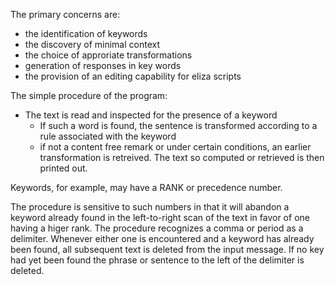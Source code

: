 

The primary concerns are:
- the identification of keywords
- the discovery of minimal context
- the choice of approriate transformations
- generation of responses in key words
- the provision of an editing capability for eliza scripts


The simple procedure of the program: 
- The text is read and inspected for the presence of a keyword
	- If such a word is found, the sentence is transformed according to a rule associated with the keyword
	- if not a content free remark or under certain conditions, an earlier transformation is retreived. The text so computed or retrieved is then printed out.

Keywords, for example, may have a RANK or precedence number.

The procedure is sensitive to such numbers in that it will abandon a keyword already found in the left-to-right scan of the text in favor of one having a higer rank.
The procedure recognizes a comma or period as a delimiter. Whenever either one is encountered and a keyword has already been found, all subsequent text is deleted from the input message.
If no key had yet been found the phrase or sentence to the left of the delimiter is deleted.
